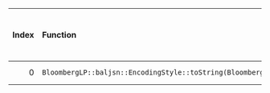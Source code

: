 |   Index | Function                                                                                  |   Difference in number of lines |   Function size difference in bytes | Disassembly                                                             |   Number of lines in `assume` build |   Number of bytes in `assume` build |   Number of lines in `none` build |   Number of bytes in `none` build |
|--------:|:------------------------------------------------------------------------------------------|--------------------------------:|------------------------------------:|:------------------------------------------------------------------------|------------------------------------:|------------------------------------:|----------------------------------:|----------------------------------:|
|       0 | `BloombergLP::baljsn::EncodingStyle::toString(BloombergLP::baljsn::EncodingStyle::Value)` |                              -2 |                                   0 | [Assumed](0.assume.s.txt), [Ignored](0.none.s.txt), [Diff](0.diff.html) |                                  32 |                             4250496 |                                32 |                           4250512 |